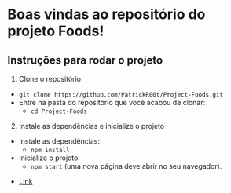 # Boas vindas ao repositório do projeto Foods!

## Instruções para rodar o projeto
1. Clone o repositório
  * `git clone https://github.com/PatrickR00t/Project-Foods.git`
  * Entre na pasta do repositório que você acabou de clonar:
    * `cd Project-Foods`

2. Instale as dependências e inicialize o projeto
  * Instale as dependências:
    * `npm install`
  * Inicialize o projeto:
    * `npm start` (uma nova página deve abrir no seu navegador).
    
- [Link](https://patrickr00t-project-foods.netlify.app)
